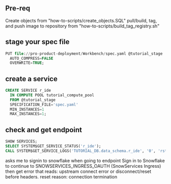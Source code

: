 ## Pre-req
Create objects from "how-to-scripts/create_objects.SQL"
pull/build, tag, and push image to repository from "how-to-scripts/build_tag_registry.sh"

## stage your spec file
```sql
PUT file://pro-product-deployment/Workbench/spec.yaml @tutorial_stage
  AUTO_COMPRESS=FALSE
  OVERWRITE=TRUE;
  ```

## create a service
```sql
CREATE SERVICE r_ide
  IN COMPUTE POOL tutorial_compute_pool
  FROM @tutorial_stage
  SPECIFICATION_FILE='spec.yaml'
  MIN_INSTANCES=1
  MAX_INSTANCES=1;
```

## check and get endpoint
```sql
SHOW SERVICES;
SELECT SYSTEM$GET_SERVICE_STATUS('r_ide');
CALL SYSTEM$GET_SERVICE_LOGS('TUTORIAL_DB.data_schema.r_ide', '0', 'rstudio', 1000);
```

asks me to signin to snowflake when going to endpoint
Sign in to Snowflake to continue to SNOWSERVICES_INGRESS_OAUTH (SnowServices Ingress)
then get error that reads: upstream connect error or disconnect/reset before headers. reset reason: connection termination